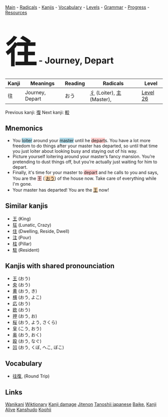 <style> bigfont {font-size: 100px}</style>
[Main](../README.md) -
[Radicals](../radicals.md) -
[Kanjis](../kanjis.md) -
[Vocabulary](../vocabulary.md) -
[Levels](../levels.md) -
[Grammar](../grammar.md) - 
[Progress](../progress.md) -
[Resources](../resources.md)
# <bigfont> 往</bigfont> - Journey, Depart 

| Kanji | Meanings | Reading | Radicals | Level |
| --- | --- | --- | --- | --- |
| 往 | Journey, Depart | おう | [彳](../radicals/彳.md) (Loiter), [主](../radicals/主.md) (Master),  | [Level 26](../levels/wk_level26.md) |

Previous kanji: [復](復.md) Next kanji: [較](較.md) 

## Mnemonics
 * You <span style="background-color:#ADD8E6"> loiter</span> around your <span style="background-color:#ADD8E6"> master</span> until he <span style="background-color:#ffcccb"> depart</span>s. You have a lot more freedom to do things after your master has departed, so until that time you just loiter about looking busy and staying out of his way.
* Picture yourself loitering around your master’s fancy mansion. You’re pretending to dust things off, but you’re actually just waiting for him to depart.
* Finally, it's time for your master to <span style="background-color:#ffcccb"> depart</span> and he calls to you and says, You are the <span style="background-color:#ffcccb"> 王</span> (<span style="background-color:#fed8b1"> [おう](https://jisho.org/search/おう)</span>) of the house now. Take care of everything while I'm gone.
* Your master has departed! You are the <span style="background-color:#fed8b1"> [王](https://jisho.org/search/王)</span> now!


## Similar kanjis
 * [王](王.md) (King)
* [狂](狂.md) (Lunatic, Crazy)
* [住](住.md) (Dwelling, Reside, Dwell)
* [注](注.md) (Pour)
* [柱](柱.md) (Pillar)
* [駐](駐.md) (Resident)



## Kanjis with shared pronounciation
 * [王](王.md) (おう)
* [央](央.md) (おう)
* [黄](黄.md) (おう, き)
* [横](横.md) (おう, よこ)
* [応](応.md) (おう)
* [欧](欧.md) (おう)
* [押](押.md) (おう, お)
* [桜](桜.md) (おう, よう, さくら)
* [皇](皇.md) (こう, おう)
* [奥](奥.md) (おう, おく)
* [殴](殴.md) (おう, なぐ)
* [凹](凹.md) (おう, くぼ, へこ, ぼこ)



## Vocabulary
 * [往復](../vocabulary/往.md), (Round Trip)




## Links 


[Wanikani](https://www.wanikani.com/kanji/往)
[Wiktionary](https://en.wiktionary.org/wiki/往)
[Kanji damage](http://www.kanjidamage.com/kanji/search?utf8=✓&q=往)
[Jitenon](https://jitenon.com/kanji/往)
[Tanoshii japanese](https://www.tanoshiijapanese.com/dictionary/kanji.cfm?k=往)
[Baike](https://baike.baidu.com/item/往),
[Kanji Alive](https://app.kanjialive.com/往)
[Kanshudo](https://www.kanshudo.com/searchmn?q=往)
[Koohii](https://kanji.koohii.com/study/kanji/往)
